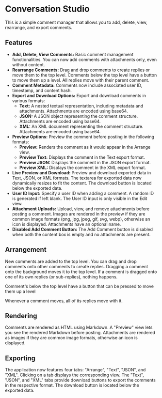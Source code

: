 # Conversation Studio

This is a simple comment manager that allows you to add, delete, view, rearrange, and export comments.

## Features

- **Add, Delete, View Comments:** Basic comment management functionalities. You can now add comments with attachments only, even without content.
- **Rearrange Comments:** Drag and drop comments to create replies or move them to the top level. Comments below the top level have a button to move them up a level. All replies move with their parent comment.
- **Comment Metadata:** Comments now include associated user ID, timestamp, and content hash.
- **Export and Download Options:** Export and download comments in various formats:
  - **Text:** A nested textual representation, including metadata and attachments. Attachments are encoded using base64.
  - **JSON:** A JSON object representing the comment structure. Attachments are encoded using base64.
  - **XML:** An XML document representing the comment structure. Attachments are encoded using base64.
- **Preview Options:** Preview the comment before posting in the following formats:
  - **Preview:** Renders the comment as it would appear in the Arrange view.
  - **Preview Text:** Displays the comment in the Text export format.
  - **Preview JSON:** Displays the comment in the JSON export format.
  - **Preview XML:** Displays the comment in the XML export format.
- **Live Preview and Download:** Preview and download exported data in Text, JSON, or XML formats. The textarea for exported data now dynamically resizes to fit the content. The download button is located below the exported data.
- **User ID Input:** Specify a user ID when adding a comment. A random ID is generated if left blank. The User ID input is only visible in the Edit view.
- **Attachment Uploads:** Upload, view, and remove attachments before posting a comment. Images are rendered in the preview if they are common image formats (png, jpg, jpeg, gif, svg, webp), otherwise an icon is displayed. Attachments have an optional name.
- **Disabled Add Comment Button:** The Add Comment button is disabled when both the content box is empty and no attachments are present.

## Arrangement

New comments are added to the top level.
You can drag and drop comments onto other comments to create replies. Dragging a comment onto the background moves it to the top level. If a comment is dragged onto one of its own replies (or sub-replies), nothing happens.

Comment's below the top level have a button that can be pressed to move them up a level

Whenever a comment moves, all of its replies move with it.

## Rendering

Comments are rendered as HTML using Markdown. A "Preview" view lets you see the rendered Markdown before posting. Attachments are rendered as images if they are common image formats, otherwise an icon is displayed.

## Exporting

The application now features four tabs: "Arrange", "Text", "JSON", and "XML". Clicking on a tab displays the corresponding view. The "Text", "JSON", and "XML" tabs provide download buttons to export the comments in the respective format. The download button is located below the exported data.
